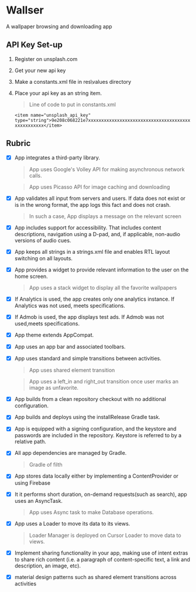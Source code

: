 # Wallser
A wallpaper browsing and downloading app

## API Key Set-up

1. Register on unsplash.com

2. Get your new api key

3. Make a constants.xml file in res\values directory

4. Place your api key as an string item. 

   > Line of code to put in constants.xml
   
   `<item name="unsplash_api_key" type="string">9e208c068221e7xxxxxxxxxxxxxxxxxxxxxxxxxxxxxxxxxxxxxxxxxxxxxxxxxx</item>`

## Rubric

- [x] App integrates a third-party library.

   > App uses Google's Volley API for making asynchronous network calls.
   
   > App uses Picasso API for image caching and downloading
   
- [x] App validates all input from servers and users. If data does not exist or is in the wrong format, the app logs this fact and does not crash.
   
   > In such a case, App displays a message on the relevant screen

- [x] App includes support for accessibility. That includes content descriptions, navigation using a D-pad, and, if applicable, non-audio versions of audio cues.

- [x] App keeps all strings in a strings.xml file and enables RTL layout switching on all layouts.

- [x] App provides a widget to provide relevant information to the user on the home screen.
    
    > App uses a stack widget to display all the favorite wallpapers
    
- [x] If Analytics is used, the app creates only one analytics instance. If Analytics was not used, meets specifications.

- [x] If Admob is used, the app displays test ads. If Admob was not used,meets specifications.

- [x] App theme extends AppCompat.

- [x] App uses an app bar and associated toolbars.

- [x] App uses standard and simple transitions between activities.

    > App uses shared element transition

    > App uses a left_in and right_out transition once user marks an image as unfavorite.

- [x] App builds from a clean repository checkout with no additional configuration.

- [x] App builds and deploys using the installRelease Gradle task.

- [x] App is equipped with a signing configuration, and the keystore and passwords are included in the repository. Keystore is referred to by a relative path.

- [x] All app dependencies are managed by Gradle.

    > Gradle of filth
    
- [x] App stores data locally either by implementing a ContentProvider or using Firebase

- [x] It it performs short duration, on-demand requests(such as search), app uses an AsyncTask.

    > App uses Async task to make Database operations.
    
- [x] App uses a Loader to move its data to its views.

    > Loader Manager is deployed on Cursor Loader to move data to views.
    
 - [x] Implement sharing functionality in your app, making use of intent extras to share rich content (i.e. a paragraph of content-specific text, a link and description, an image, etc).
 
 - [x] material design patterns such as shared element transitions across activities
    



    
